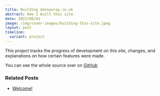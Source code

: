 ```yaml
---
title: Building dannywray.co.uk
abstract: How I built this site.
date: 2022/06/01
image: /img/cover-images/building-this-site.jpeg
layout: post
timeline:
  variant: project
---
```


This project tracks the progress of development on this site, changes, and explanations on how certain features were made.

You can see the whole source over on [GitHub](https://github.com/dannywrayuk/dannywraycouk)

### Related Posts

- [Welcome!](/thoughts/welcome)
